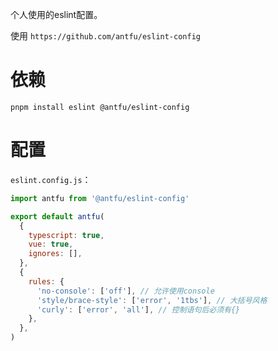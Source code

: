 个人使用的eslint配置。


使用 `https://github.com/antfu/eslint-config`

# 依赖

`pnpm install eslint @antfu/eslint-config`

# 配置

`eslint.config.js`：

```javascript
import antfu from '@antfu/eslint-config'

export default antfu(
  {
    typescript: true,
    vue: true,
    ignores: [],
  },
  {
    rules: {
      'no-console': ['off'], // 允许使用console
      'style/brace-style': ['error', '1tbs'], // 大括号风格
      'curly': ['error', 'all'], // 控制语句后必须有{}
    },
  },
)
```


